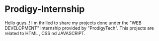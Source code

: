 # Prodigy-Internship
Hello guys..!
I m thrilled to share my projects done under the "WEB DEVELOPMENT" Internship provided by "ProdigyTech".
This projects are related to HTML , CSS nd JAVASCRIPT.
